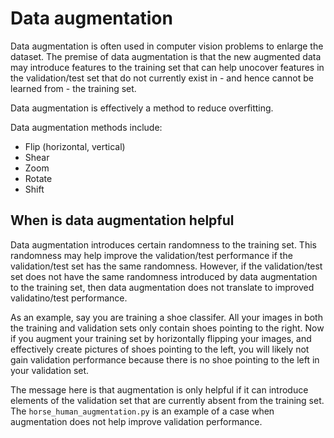 # Data augmentation
Data augmentation is often used in computer vision problems to enlarge the dataset. The premise of data augmentation is that the new augmented data may introduce features to the training set that can help unocover features in the validation/test set that do not currently exist in - and hence cannot be learned from - the training set. 

Data augmentation is effectively a method to reduce overfitting. 

Data augmentation methods include:
- Flip (horizontal, vertical)
- Shear
- Zoom
- Rotate
- Shift

## When is data augmentation helpful
Data augmentation introduces certain randomness to the training set. This randomness may help improve the validation/test performance if the validation/test set has the same randomness. However, if the validation/test set does not have the same randomness introduced by data augmentation to the training set, then data augmentation does not translate to improved validatino/test performance. 

As an example, say you are training a shoe classifer. All your images in both the training and validation sets only contain shoes pointing to the right. Now if you augment your training set by horizontally flipping your images, and effectively create pictures of shoes pointing to the left, you will likely not gain validation performance because there is no shoe pointing to the left in your validation set. 

The message here is that augmentation is only helpful if it can introduce elements of the validation set that are currently absent from the training set. The `horse_human_augmentation.py` is an example of a case when augmentation does not help improve validation performance. 
